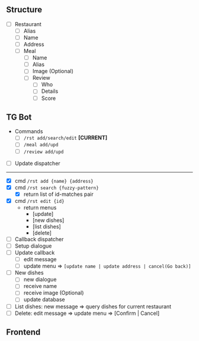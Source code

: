 ## Structure

- [ ] Restaurant
    - [ ] Alias
    - [ ] Name
    - [ ] Address
    - [ ] Meal
        - [ ] Name
        - [ ] Alias
        - [ ] Image (Optional)
        - [ ] Review
            - [ ] Who
            - [ ] Details
            - [ ] Score

## TG Bot

- Commands
    - [ ] `/rst add/search/edit` **[CURRENT]**
    - [ ] `/meal add/upd`
    - [ ] `/review add/upd`
- [ ] Update dispatcher

---

- [x] cmd `/rst add {name} {address}`
- [x] cmd `/rst search {fuzzy-pattern}`
    - [x] return list of id-matches pair
- [x] cmd `/rst edit {id}`
    - return menus
        * [update]
        * [new dishes]
        * [list dishes]
        * [delete]
- [ ] Callback dispatcher
- [ ] Setup dialogue
- [ ] Update callback
    - [ ] edit message
    - [ ] update menu => `[update name | update address | cancel(Go back)]`
- [ ] New dishes
    - [ ] new dialogue
    - [ ] receive name
    - [ ] receive image (Optional)
    - [ ] update database
- [ ] List dishes: new message => query dishes for current restaurant
- [ ] Delete: edit message => update menu => [Confirm | Cancel]

## Frontend

